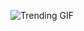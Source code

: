 ![Trending GIF](https://media2.giphy.com/media/v1.Y2lkPThiYjIxNzcyYmk0amxmOGtvOXdwc3V2Z2gzN2ptNDRxZWpmOGU2bW82cjRkc3A4ayZlcD12MV9naWZzX3NlYXJjaCZjdD1n/2jMtpIi8mhE8ctiMtK/giphy.gif)
